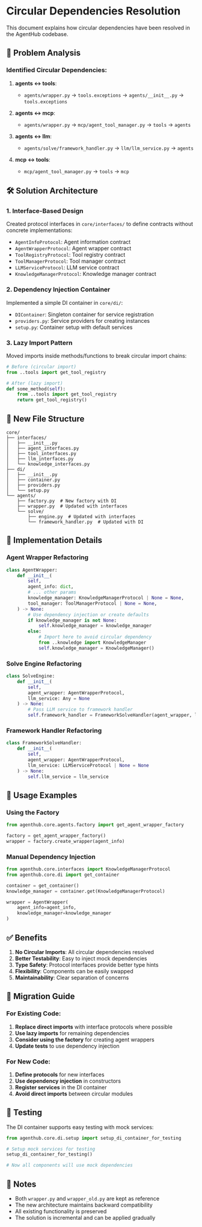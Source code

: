 # Circular Dependencies Resolution

This document explains how circular dependencies have been resolved in the AgentHub codebase.

## 🔄 **Problem Analysis**

### **Identified Circular Dependencies:**

1. **agents ↔ tools**:
   - `agents/wrapper.py` → `tools.exceptions` → `agents/__init__.py` → `tools.exceptions`

2. **agents ↔ mcp**:
   - `agents/wrapper.py` → `mcp/agent_tool_manager.py` → `tools` → `agents`

3. **agents ↔ llm**:
   - `agents/solve/framework_handler.py` → `llm/llm_service.py` → `agents`

4. **mcp ↔ tools**:
   - `mcp/agent_tool_manager.py` → `tools` → `mcp`

## 🛠️ **Solution Architecture**

### **1. Interface-Based Design**

Created protocol interfaces in `core/interfaces/` to define contracts without concrete implementations:

- `AgentInfoProtocol`: Agent information contract
- `AgentWrapperProtocol`: Agent wrapper contract
- `ToolRegistryProtocol`: Tool registry contract
- `ToolManagerProtocol`: Tool manager contract
- `LLMServiceProtocol`: LLM service contract
- `KnowledgeManagerProtocol`: Knowledge manager contract

### **2. Dependency Injection Container**

Implemented a simple DI container in `core/di/`:

- `DIContainer`: Singleton container for service registration
- `providers.py`: Service providers for creating instances
- `setup.py`: Container setup with default services

### **3. Lazy Import Pattern**

Moved imports inside methods/functions to break circular import chains:

```python
# Before (circular import)
from ..tools import get_tool_registry

# After (lazy import)
def some_method(self):
    from ..tools import get_tool_registry
    return get_tool_registry()
```

## 📁 **New File Structure**

```
core/
├── interfaces/
│   ├── __init__.py
│   ├── agent_interfaces.py
│   ├── tool_interfaces.py
│   ├── llm_interfaces.py
│   └── knowledge_interfaces.py
├── di/
│   ├── __init__.py
│   ├── container.py
│   ├── providers.py
│   └── setup.py
└── agents/
    ├── factory.py  # New factory with DI
    ├── wrapper.py  # Updated with interfaces
    └── solve/
        ├── engine.py  # Updated with interfaces
        └── framework_handler.py  # Updated with DI
```

## 🔧 **Implementation Details**

### **Agent Wrapper Refactoring**

```python
class AgentWrapper:
    def __init__(
        self,
        agent_info: dict,
        # ... other params
        knowledge_manager: KnowledgeManagerProtocol | None = None,
        tool_manager: ToolManagerProtocol | None = None,
    ) -> None:
        # Use dependency injection or create defaults
        if knowledge_manager is not None:
            self.knowledge_manager = knowledge_manager
        else:
            # Import here to avoid circular dependency
            from ..knowledge import KnowledgeManager
            self.knowledge_manager = KnowledgeManager()
```

### **Solve Engine Refactoring**

```python
class SolveEngine:
    def __init__(
        self,
        agent_wrapper: AgentWrapperProtocol,
        llm_service: Any = None
    ) -> None:
        # Pass LLM service to framework handler
        self.framework_handler = FrameworkSolveHandler(agent_wrapper, llm_service)
```

### **Framework Handler Refactoring**

```python
class FrameworkSolveHandler:
    def __init__(
        self,
        agent_wrapper: AgentWrapperProtocol,
        llm_service: LLMServiceProtocol | None = None
    ) -> None:
        self.llm_service = llm_service
```

## 🚀 **Usage Examples**

### **Using the Factory**

```python
from agenthub.core.agents.factory import get_agent_wrapper_factory

factory = get_agent_wrapper_factory()
wrapper = factory.create_wrapper(agent_info)
```

### **Manual Dependency Injection**

```python
from agenthub.core.interfaces import KnowledgeManagerProtocol
from agenthub.core.di import get_container

container = get_container()
knowledge_manager = container.get(KnowledgeManagerProtocol)

wrapper = AgentWrapper(
    agent_info=agent_info,
    knowledge_manager=knowledge_manager
)
```

## ✅ **Benefits**

1. **No Circular Imports**: All circular dependencies resolved
2. **Better Testability**: Easy to inject mock dependencies
3. **Type Safety**: Protocol interfaces provide better type hints
4. **Flexibility**: Components can be easily swapped
5. **Maintainability**: Clear separation of concerns

## 🔄 **Migration Guide**

### **For Existing Code:**

1. **Replace direct imports** with interface protocols where possible
2. **Use lazy imports** for remaining dependencies
3. **Consider using the factory** for creating agent wrappers
4. **Update tests** to use dependency injection

### **For New Code:**

1. **Define protocols** for new interfaces
2. **Use dependency injection** in constructors
3. **Register services** in the DI container
4. **Avoid direct imports** between circular modules

## 🧪 **Testing**

The DI container supports easy testing with mock services:

```python
from agenthub.core.di.setup import setup_di_container_for_testing

# Setup mock services for testing
setup_di_container_for_testing()

# Now all components will use mock dependencies
```

## 📝 **Notes**

- Both `wrapper.py` and `wrapper_old.py` are kept as reference
- The new architecture maintains backward compatibility
- All existing functionality is preserved
- The solution is incremental and can be applied gradually
